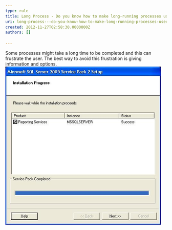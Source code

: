 ```yaml
---
type: rule
title: Long Process - Do you know how to make long-running processes user-friendly?
uri: long-process---do-you-know-how-to-make-long-running-processes-user-friendly
created: 2012-11-27T02:58:30.0000000Z
authors: []

---
```


Some processes might take a long time to be completed and this can frustrate the user. The best way to avoid this frustration is giving information and options.
 ![ Bad example – this progress bar looks like it is stuck at 99%. Ideally the progress bar should be hidden when completed and replaced by a green tick](../../assets/ifaceLongProcess_bad.JPG)
